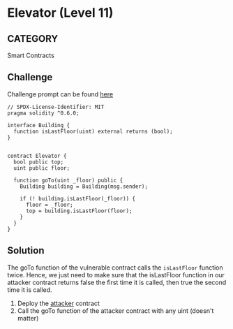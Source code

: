 # Elevator (Level 11)

## CATEGORY

Smart Contracts

## Challenge

Challenge prompt can be found [here](https://ethernaut.openzeppelin.com/level/0xaB4F3F2644060b2D960b0d88F0a42d1D27484687)

```
// SPDX-License-Identifier: MIT
pragma solidity ^0.6.0;

interface Building {
  function isLastFloor(uint) external returns (bool);
}


contract Elevator {
  bool public top;
  uint public floor;

  function goTo(uint _floor) public {
    Building building = Building(msg.sender);

    if (! building.isLastFloor(_floor)) {
      floor = _floor;
      top = building.isLastFloor(floor);
    }
  }
}
```

## Solution

The goTo function of the vulnerable contract calls the `isLastFloor` function twice. Hence, we just need to make sure that the isLastFloor function in our attacker contract returns false the first time it is called, then true the second time it is called.

1. Deploy the [attacker](./Exploit.sol) contract
2. Call the goTo function of the attacker contract with any uint (doesn't matter)

